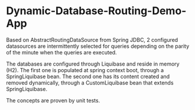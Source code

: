Dynamic-Database-Routing-Demo-App
=================================

Based on AbstractRoutingDataSource from Spring JDBC, 2 configured datasources are intermittently selected for queries depending on the parity of the minute when the queries are executed.

The databases are configured through Liquibase and reside in memory (H2). 
The first one is populated at spring context boot, through a SpringLiquibase bean.
The second one has its content created and removed dynamically, through a CustomLiquibase bean that extends SpringLiquibase.

The concepts are proven by unit tests.